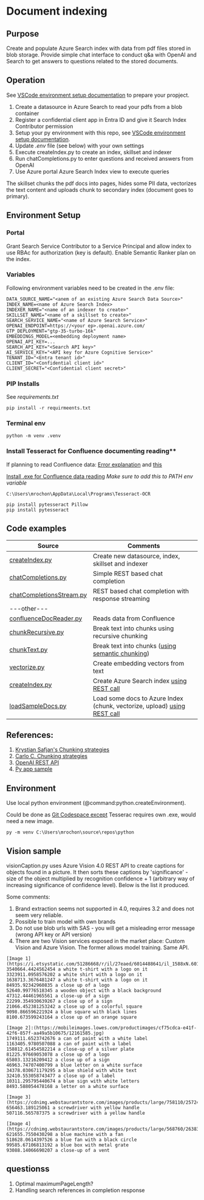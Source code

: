 # Document indexing

## Purpose

Create and populate Azure Search index with data from pdf files stored in blob storage. Provide simple chat interface to conduct q&a with OpenAI and Search to get answers to questions related to the stored documents.

## Operation

See [VSCode environment setup documentation](https://code.visualstudio.com/docs/python/environments) to prepare your propject.

1. Create a datasource in Azure Search to read your pdfs from a blob container
2. Register a confidential client app in Entra ID and give it Search Index Contributor permission
2. Setup your py environment with this repo, see [VSCode environment setup documentation](https://code.visualstudio.com/docs/python/environments).
4. Update *.env* file (see below) with your own settings
2. Execute createIndex.py to create an index, skillset and indexer
3. Run chatCompletions.py to enter questions and received answers from OpenAI
6. Use Azure portal Azure Search Index view to execute queries

The skillset chunks the pdf docs into pages, hides some PII data, vectorizes the text content and uploads chunk to secondary index (document goes to primary).

## Environment Setup

### Portal

Grant Search Service Contributor to a Service Principal and allow index to use RBAc for authorization (key is default).
Enable Semantic Ranker plan on the index.

### Variables

Following environment variables need to be created in the .env file:

```
DATA_SOURCE_NAME="<anem of an existing Azure Search Data Source>"
INDEX_NAME=<name of Azure Search Index>
INDEXER_NAME="<name of an indexer to create>"
SKILLSET_NAME="<name of a skillset to create>"
SEARCH_SERVICE_NAME="<name of Azure Search Service>"
OPENAI_ENDPOINT=https://<your ep>.openai.azure.com/
GTP_DEPLOYMENT="gtp-35-turbo-16k"
EMBEDDINGS_MODEL=<embedding deployment name>
OPENAI_API_KEY=...
SEARCH_API_KEY="<Search API key>"
AI_SERVICE_KEY="<API key for Azure Cognitive Service>"
TENANT_ID="<Entra tenant id>"
CLIENT_ID="<Confidential client id>"
CLIENT_SECRET="<Confidential client secret>"
```

### PIP Installs

See *requirements.txt*

```
pip install -r requirmeents.txt
```

### Terminal env

```python -m venv .venv```

### Install Tesseract for Confluence documenting reading**

If planning to read Confluence data:
[Error explanation](https://stackoverflow.com/questions/50951955/pytesseract-tesseractnotfound-error-tesseract-is-not-installed-or-its-not-i) and [this](https://stackoverflow.com/questions/50655738/how-do-i-resolve-a-tesseractnotfounderror)

[Install .exe for Confluence data reading](https://github.com/UB-Mannheim/tesseract/wiki)
*Make sure to add this to PATH env variable*
```
C:\Users\mrochon\AppData\Local\Programs\Tesseract-OCR
```

```
pip install pytesseract Pillow
pip install pytesseract
```

## Code examples

| Source | Comments |
| --- | --- |
| [createIndex.py](https://github.com/mrochon/python/blob/main/createIndex.py) | Create new datasource, index, skillset and indexer | 
| [chatCompletions.py](https://github.com/mrochon/python/blob/main/chatCompletions.py) | Simple REST based chat completion | 
| [chatCompletionsStream.py](https://github.com/mrochon/python/blob/main/chatCompletionsStream.py) | REST based chat completion with response streaming | 
| ---other--- |  | 
| [confluenceDocReader.py](https://github.com/mrochon/python/blob/main/confluenceDocReader.py) | Reads data from Confluence |
| [chunkRecursive.py](https://github.com/mrochon/python/blob/main/chunkRecursive.py) | Break text into chunks using recursive chunking |
| [chunkText.py](https://github.com/mrochon/python/blob/main/chunkText.py) | Break text into chunks ([using semantic chunking](https://python.langchain.com/docs/modules/data_connection/document_transformers/semantic-chunker/)) |
| [vectorize.py](https://github.com/mrochon/python/blob/main/vectorize.py) | Create embedding vectors from text |
| [createIndex.py](https://github.com/mrochon/python/blob/main/createIndex.py) | Create Azure Search index [using REST call](https://learn.microsoft.com/en-us/rest/api/searchservice/indexes/create?view=rest-searchservice-2023-11-01&tabs=HTTP)|
| [loadSampleDocs.py](https://github.com/mrochon/python/blob/main/loadSampleDocs.py) | Load some docs to Azure Index (chunk, vectorize, upload) [using REST call](hhttps://learn.microsoft.com/en-us/rest/api/searchservice/documents/?view=rest-searchservice-2023-11-01&tabs=HTTP)|



## References:

1. [Krystian Safjan's Chunking strategies](https://safjan.com/from-fixed-size-to-nlp-chunking-a-deep-dive-into-text-chunking-techniques/#google_vignette)
2. [Carlo C. Chunking strategies](https://medium.com/aimonks/chunking-strategies-for-more-effective-rag-through-llm-63ae7b046b46)
3. [OpenAI REST API](https://github.com/Azure/azure-rest-api-specs/blob/main/specification/cognitiveservices/data-plane/AzureOpenAI/inference/stable/2024-02-01/inference.json)
4. [Py app sample](https://github.com/Azure-Samples/azure-search-openai-demo/blob/main/app/backend/app.py)

## Environment

Use local python environment (@command:python.createEnvironment).

Could be done as [Git Codespace except](https://docs.github.com/en/codespaces/setting-up-your-project-for-codespaces/adding-a-dev-container-configuration/setting-up-your-python-project-for-codespaces) Tesserac requires own .exe, would need a new image.

```
py -m venv C:\Users\mrochon\source\repos\python 
```
## Vision sample

visionCaption.py uses Azure Vision 4.0 REST API to create captions for objects found in a picture. It then sorts these captions by 'significance' - size of the object multiplied by recognition confidence + 1 (arbitrary way of increasing significance of confidence level). Below is the list it produced.

Some comments:

1. Brand extraction seems not supported in 4.0, requires 3.2 and does not seem very reliable.
2. Possible to train model with own brands
3. Do not use blob urls with SAS - you will get a misleading error message (wrong API key or API version)
4. There are two Vision services exposed in the market place: Custom Vision and Azure Vision. The former allows model training. Same API.

```
[Image 1](https://i.etsystatic.com/51286668/r/il/27eaed/6014488641/il_1588xN.6014488641_bybu.jpg)
3540664.4424562454 a white t-shirt with a logo on it
3323911.0958576202 a white shirt with a logo on it
1638713.3676481247 a white t-shirt with a logo on it
84935.92342960835 a close up of a logo
52640.99776518345 a wooden object with a black background
47312.44461965561 a close-up of a sign
22299.354930639267 a close up of a sign
21066.452381253242 a close up of a colorful square
9098.866596221924 a blue square with black lines
8100.673599243164 a close up of an orange square

[Image 2]:(https://mobileimages.lowes.com/productimages/cf75cdca-e41f-42f6-857f-aa49a5b10675/12161585.jpg)
1749111.6523742676 a can of paint with a white label
1163405.9780507088 a can of paint with a label
158812.61454582214 a close-up of a silver plate
81225.97669053078 a close up of a logo
65803.13216209412 a close up of a sign
46963.74707400799 a blue letter on a white surface
34378.030671179295 a blue shield with white text
32410.553058743477 a close up of a label
10311.295795440674 a blue sign with white letters
8493.588054478168 a letter on a white surface

[Image 3](https://cdnimg.webstaurantstore.com/images/products/large/758110/2572441.jpg)
656463.189125061 a screwdriver with yellow handle
507116.565787375 a screwdriver with a yellow handle

[Image 4](https://cdnimg.webstaurantstore.com/images/products/large/568760/2638325.jpg)
621655.7550430298 a blue machine with a fan
518628.0614397526 a blue fan with a black circle
99585.67106813192 a blue box with metal grate
93088.14066690207 a close-up of a vent
```

## questionss

1. Optimal maximumPageLength?
2. Handling search references in completion response